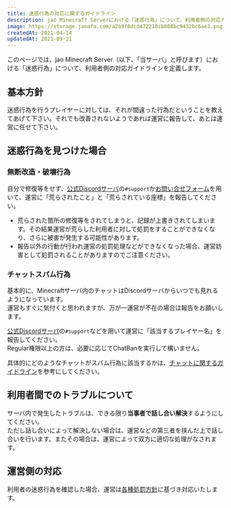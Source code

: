 ```yaml
---
title: 迷惑行為の対応に関するガイドライン
description: jao Minecraft Serverにおける「迷惑行為」について、利用者側の対応ガイドラインを定義します。
image: https://storage.jaoafa.com/a2a9f8dcd472210cb808bc9432bc6ae3.png
createdAt: 2021-04-14
updatedAt: 2021-09-21
---
```


このページでは、jao Minecraft Server（以下、「当サーバ」と呼びます）における「迷惑行為」について、利用者側の対応ガイドラインを定義します。

## 基本方針

迷惑行為を行うプレイヤーに対しては、それが間違った行為だということを教えてあげて下さい。それでも改善されないようであれば運営に報告して、あとは運営に任せて下さい。

## 迷惑行為を見つけた場合

### 無断改造・破壊行為

自分で修復等をせず、[公式Discordサーバ](/blog/join-discord)の`#support`か[お問い合せフォーム](https://forms.gle/Rpj1ZV76p2NsdWMK6)を用いて、運営に「荒らされたこと」と「荒らされている座標」を報告してください。

- 荒らされた箇所の修復等をされてしまうと、記録が上書きされてしまいます。その結果運営が荒らした利用者に対して処罰をすることができなくなり、さらに被害が発生する可能性があります。  
- 報告以外の行動が行われ運営の処罰処理などができなくなった場合、運営妨害として処罰されることがありますのでご注意ください。

### チャットスパム行為

基本的に、Minecraftサーバ内のチャットはDiscordサーバからいつでも見れるようになっています。  
運営もすぐに気付くと思われますが、万が一運営が不在の場合は報告をお願いします。

[公式Discordサーバ](/blog/join-discord)の`#support`などを用いて運営に「該当するプレイヤー名」を報告してください。  
Regular権限以上の方は、必要に応じてChatBanを実行して構いません。  

具体的にどのようなチャットがスパム行為に該当するかは、[チャットに関するガイドライン](/server/guidelines/communications)を参考にしてください。

## 利用者間でのトラブルについて

サーバ内で発生したトラブルは、できる限り**当事者で話し合い解決**するようにしてください。  
ただし話し合いによって解決しない場合は、運営などの第三者を挟んだ上で話し合いを行います。またその場合は、運営によって双方に適切な処理がなされます。

## 運営側の対応

利用者の迷惑行為を確認した場合、運営は[各種処罰方針](/server/policies/bans)に基づき対応いたします。
